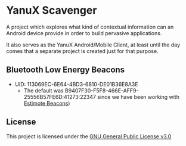 # YanuX Scavenger
A project which explores what kind of contextual information can an Android device provide in order to build pervasive applications.

It also serves as the YanuX Android/Mobile Client, at least until the day comes that a separate project is created just for that purpose.

## Bluetooth Low Energy Beacons
- UID: 113069EC-6E64-4BD3-6810-DE01B36E8A3E
	- The default was B9407F30-F5F8-466E-AFF9-25556B57FE6D:41273:22347 since we have been working with [Estimote Beacons](http://estimote.com/))
	
## License
This project is licensed under the [GNU General Public License v3.0](https://www.gnu.org/licenses/gpl-3.0.en.html)
